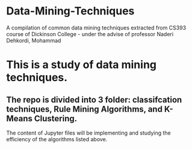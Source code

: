 # Data-Mining-Techniques
A compilation of common data mining techniques extracted from CS393 course of Dickinson College - under the advise of professor Naderi Dehkordi, Mohammad

# This is a study of data mining techniques.

## The repo is divided into 3 folder: classifcation techniques, Rule Mining Algorithms, and K-Means Clustering.

The content of Jupyter files will be implementing and studying the efficiency of the algorithms listed above. 

